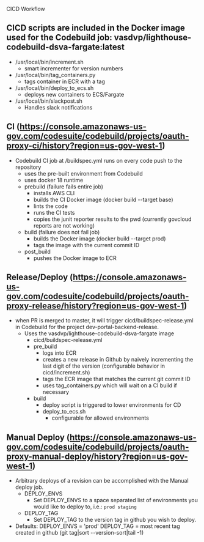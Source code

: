 CICD Workflow

## CICD scripts are included in the Docker image used for the Codebuild job: vasdvp/lighthouse-codebuild-dsva-fargate:latest

- /usr/local/bin/increment.sh
  - smart incrementer for version numbers
- /usr/local/bin/tag_containers.py
  - tags container <commitId> in ECR with a <version> tag
- /usr/local/bin/deploy_to_ecs.sh
  - deploys new containers to ECS/Fargate
- /usr/local/bin/slackpost.sh
  - Handles slack notifications

## CI (https://console.amazonaws-us-gov.com/codesuite/codebuild/projects/oauth-proxy-ci/history?region=us-gov-west-1)

- Codebuild CI job at /buildspec.yml runs on every code push to the repository
  - uses the pre-built environment from Codebuild
  - uses docker 18 runtime
  - prebuild (failure fails entire job)
    - installs AWS CLI
    - builds the CI Docker image (docker build --target base)
    - lints the code
    - runs the CI tests
    - copies the junit reporter results to the pwd (currently govcloud reports are not working)
  - build (failure does not fail job)
    - builds the Docker image (docker build --target prod)
    - tags the image with the current commit ID
  - post_build
    - pushes the Docker image to ECR

## Release/Deploy (https://console.amazonaws-us-gov.com/codesuite/codebuild/projects/oauth-proxy-release/history?region=us-gov-west-1)

- when PR is merged to master, it will trigger cicd/buildspec-release.yml in Codebuild for the project dev-portal-backend-release.
  - Uses the vasdvp/lighthouse-codebuild-dsva-fargate image
    - cicd/buildspec-release.yml
    - pre_build
      - logs into ECR
      - creates a new release in Github by naively incrementing the last digit of the version (configurable behavior in cicd/increment.sh)
      - tags the ECR image that matches the current git commit ID
      - uses tag_containers.py which will wait on a CI build if necessary
    - build
      - deploy script is triggered to lower environments for CD
      - deploy_to_ecs.sh
        - configurable for allowed environments

## Manual Deploy (https://console.amazonaws-us-gov.com/codesuite/codebuild/projects/oauth-proxy-manual-deploy/history?region=us-gov-west-1)

- Arbitrary deploys of a revision can be accomplished with the Manual deploy job.
  - DEPLOY_ENVS
    - Set DEPLOY_ENVS to a space separated list of environments you would like to deploy to, i.e.: `prod staging`
  - DEPLOY_TAG
    - Set DEPLOY_TAG to the version tag in github you wish to deploy.
- Defaults: DEPLOY_ENVS = 'prod'
  DEPLOY_TAG = most recent tag created in github (git tag|sort --version-sort|tail -1)
